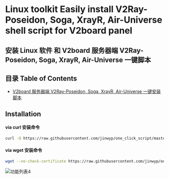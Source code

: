 # Linux toolkit Easily install V2Ray-Poseidon, Soga, XrayR, Air-Universe shell script for V2board panel

## 安装 Linux 软件 和 V2board 服务器端 V2Ray-Poseidon, Soga, XrayR, Air-Universe 一键脚本

## 目录 Table of Contents

* [V2board 服务器端 V2Ray-Poseidon, Soga, XrayR, Air-Universe 一键安装脚本](#installation)


## Installation

#### via curl 安装命令 

```bash
curl -O https://raw.githubusercontent.com/jinwyp/one_click_script/master/linux_install_software.sh && chmod +x ./linux_install_software.sh && ./linux_install_software.sh

```

#### via wget 安装命令 

```bash
wget --no-check-certificate https://raw.githubusercontent.com/jinwyp/one_click_script/master/linux_install_software.sh && chmod +x ./linux_install_software.sh && ./linux_install_software.sh

```

![功能列表4](https://github.com/jinwyp/one_click_script/blob/master/docs/v2board1.png?raw=true)




